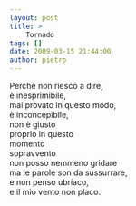 ```yaml
---
layout: post
title: >
    Tornado
tags: []
date: 2009-03-15 21:44:00
author: pietro
---
```

Perché non riesco a dire,<br/>è inesprimibile,<br/>mai provato in questo modo,<br/>è inconcepibile,<br/>non è giusto<br/>proprio in questo<br/>momento<br/>sopravvento<br/>non posso nemmeno gridare<br/>ma le parole son da sussurrare,<br/>e non penso ubriaco,<br/>e il mio vento non placo.
